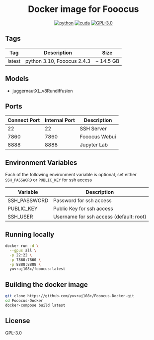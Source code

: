 <div align="center">

# Docker image for Fooocus

[![python](https://img.shields.io/badge/python-3.10-green)](https://www.python.org/downloads/)
[![cuda](https://img.shields.io/badge/cuda-12.4-green)](https://developer.nvidia.com/cuda-downloads)
[![GPL-3.0](https://img.shields.io/badge/license-GPLv3-blue)](https://www.gnu.org/licenses/gpl-3.0.en.html#license-text)
</div>

## Tags
| Tag    | Description                      | Size      |
| ------ | -------------------------------- | --------- |
| latest | python 3.10, Fooocus 2.4.3 | ~ 14.5 GB |


## Models
- juggernautXL_v8Rundiffusion	

## Ports

| Connect Port | Internal Port | Description   |
| ------------ | ------------- | ------------- |
| 22           | 22            | SSH Server    |
| 7860         | 7860          | Fooocus Webui |
| 8888         | 8888          | Jupyter Lab   |

## Environment Variables

Each of the following environment variable is optional, set either `SSH_PASSWORD` or `PUBLIC_KEY` for ssh access

| Variable     | Description                             |
| ------------ | --------------------------------------- |
| SSH_PASSWORD | Password for ssh access                 |
| PUBLIC_KEY   | Public Key for ssh access               |
| SSH_USER     | Username for ssh access (default: root) |


## Running locally
```bash
docker run -d \
  --gpus all \
  -p 22:22 \
  -p 7860:7860 \
  -p 8888:8888 \
  yuvraj108c/fooocus:latest
```

## Building the docker image
```bash
git clone https://github.com/yuvraj108c/Fooocus-Docker.git
cd Fooocus-Docker
docker-compose build latest
```

## License
GPL-3.0